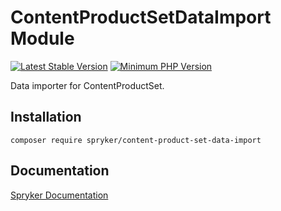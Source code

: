 # ContentProductSetDataImport Module
[![Latest Stable Version](https://poser.pugx.org/spryker/content-product-set-data-import/v/stable.svg)](https://packagist.org/packages/spryker/content-product-set-data-import)
[![Minimum PHP Version](https://img.shields.io/badge/php-%3E%3D%207.3-8892BF.svg)](https://php.net/)

Data importer for ContentProductSet.

## Installation

```
composer require spryker/content-product-set-data-import
```

## Documentation

[Spryker Documentation](https://academy.spryker.com/developing_with_spryker/module_guide/modules.html)
